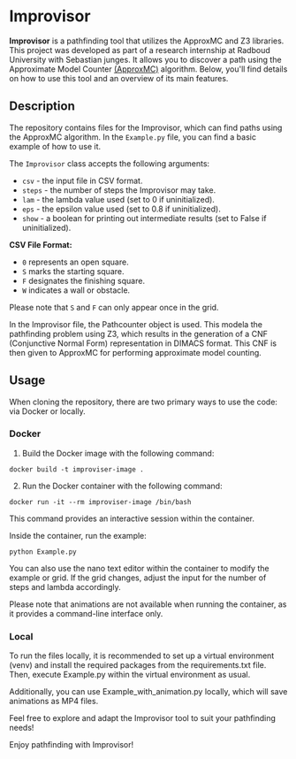 # Improvisor

**Improvisor** is a pathfinding tool that utilizes the ApproxMC and Z3 libraries. This project was developed as part of a research internship at Radboud University with Sebastian junges. It allows you to discover a path using the Approximate Model Counter [(ApproxMC)](https://github.com/meelgroup/approxmc/tree/master) algorithm. Below, you'll find details on how to use this tool and an overview of its main features.

## Description

The repository contains files for the Improvisor, which can find paths using the ApproxMC algorithm. In the `Example.py` file, you can find a basic example of how to use it.

The `Improvisor` class accepts the following arguments:

- `csv` - the input file in CSV format.
- `steps` - the number of steps the Improvisor may take.
- `lam` - the lambda value used (set to 0 if uninitialized).
- `eps` - the epsilon value used (set to 0.8 if uninitialized).
- `show` - a boolean for printing out intermediate results (set to False if uninitialized).

**CSV File Format:**

- `0` represents an open square.
- `S` marks the starting square.
- `F` designates the finishing square.
- `W` indicates a wall or obstacle.
  
Please note that `S` and `F` can only appear once in the grid.

In the Improvisor file, the Pathcounter object is used. This modela the pathfinding problem using Z3, which results in the generation of a CNF (Conjunctive Normal Form) representation in DIMACS format. This CNF is then given to ApproxMC for performing approximate model counting.

## Usage

When cloning the repository, there are two primary ways to use the code: via Docker or locally.

### Docker

1. Build the Docker image with the following command:

```docker build -t improviser-image .```

2. Run the Docker container with the following command:

```docker run -it --rm improviser-image /bin/bash```

This command provides an interactive session within the container.

Inside the container, run the example:

```python Example.py```

You can also use the nano text editor within the container to modify the example or grid. If the grid changes, adjust the input for the number of steps and lambda accordingly.

Please note that animations are not available when running the container, as it provides a command-line interface only.

### Local
To run the files locally, it is recommended to set up a virtual environment (venv) and install the required packages from the requirements.txt file. Then, execute Example.py within the virtual environment as usual.

Additionally, you can use Example_with_animation.py locally, which will save animations as MP4 files.


Feel free to explore and adapt the Improvisor tool to suit your pathfinding needs!

Enjoy pathfinding with Improvisor!

